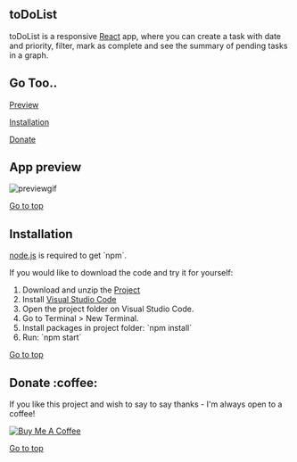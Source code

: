   <section id="top">
  <h1>toDoList</h1>
<p>toDoList is a responsive <a href="http://facebook.github.io/react/index.html">React</a> app, where you can create a task with date and priority, filter, mark as complete and see the summary of pending tasks in a graph.</p>
  </section>

  <h2>Go Too..</h2>

  <p><a href="#preview">Preview</a></p>
  <p><a href="#installation">Installation</a></p>
  <p><a href="#donate">Donate</a></p>

  <section id="preview">
    <h2>App preview</h2>
    <img src="https://user-images.githubusercontent.com/109655925/191788990-05de609b-f2cd-4b3c-a29b-565ae424bcff.gif" alt="previewgif">
    <p><a href="#top">Go to top</a></p>
  </section>

  <section id="installation">
    <h2>Installation</h2>
    <p><a href="http://nodejs.org/download/">node.js</a> is required to get `npm`.</p>
    <p>If you would like to download the code and try it for yourself:</p>
    <ol>
      <li>Download and unzip the <a href="https://github.com/Rasnath/toDoList">Project</a></li>
      <li>Install <a href="https://code.visualstudio.com/">Visual Studio Code</a></li>
      <li>Open the project folder on Visual Studio Code.</li>
      <li>Go to Terminal > New Terminal.</li>
      <li>Install packages in project folder: `npm install`</li>
      <li>Run: `npm start`</li>
    </ol>
    <p><a href="#top">Go to top</a></p>
  </section>

  <section id="donate">
    <h2>Donate :coffee:</h2>
    <p>If you like this project and wish to say to say thanks - I'm always open to a coffee!</p>
    <a href="https://www.buymeacoffee.com/rasnath" target="_blank"><img src="https://www.buymeacoffee.com/assets/img/custom_images/black_img.png" alt="Buy Me A Coffee" style="height: auto !important;width: auto !important;"></a>
    <p><a href="#top">Go to top</a></p>
  </section>
